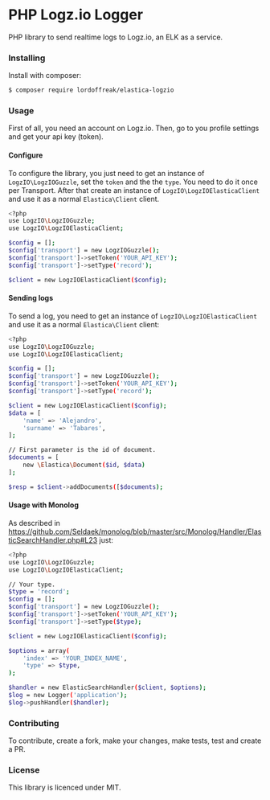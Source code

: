 # PHP Logz.io Logger

PHP library to send realtime logs to Logz.io, an ELK as a service.

### Installing

Install with composer:

```sh
$ composer require lordoffreak/elastica-logzio
```

### Usage

First of all, you need an account on Logz.io. Then, go to you profile settings and get your api key (token).

#### Configure
To configure the library, you just need to get an instance of `LogzIO\LogzIOGuzzle`, set the `token` and the the `type`. You need to do it once per Transport. After that create an instance of `LogzIO\LogzIOElasticaClient` and use it as a normal `Elastica\Client` client.

```sh
<?php
use LogzIO\LogzIOGuzzle;
use LogzIO\LogzIOElasticaClient;

$config = [];
$config['transport'] = new LogzIOGuzzle();
$config['transport']->setToken('YOUR_API_KEY');
$config['transport']->setType('record');

$client = new LogzIOElasticaClient($config);
```

#### Sending logs
To send a log, you need to get an instance of `LogzIO\LogzIOElasticaClient` and use it as a normal `Elastica\Client` client:

```sh
<?php
use LogzIO\LogzIOGuzzle;
use LogzIO\LogzIOElasticaClient;

$config = [];
$config['transport'] = new LogzIOGuzzle();
$config['transport']->setToken('YOUR_API_KEY');
$config['transport']->setType('record');

$client = new LogzIOElasticaClient($config);
$data = [
    'name' => 'Alejandro',
    'surname' => 'Tabares',
];

// First parameter is the id of document.
$documents = [
    new \Elastica\Document($id, $data)
];

$resp = $client->addDocuments([$documents);
```

#### Usage with Monolog
As described in https://github.com/Seldaek/monolog/blob/master/src/Monolog/Handler/ElasticSearchHandler.php#L23 just:

```sh
<?php
use LogzIO\LogzIOGuzzle;
use LogzIO\LogzIOElasticaClient;

// Your type.
$type = 'record';
$config = [];
$config['transport'] = new LogzIOGuzzle();
$config['transport']->setToken('YOUR_API_KEY');
$config['transport']->setType($type);

$client = new LogzIOElasticaClient($config);

$options = array(
    'index' => 'YOUR_INDEX_NAME',
    'type' => $type,
);

$handler = new ElasticSearchHandler($client, $options);
$log = new Logger('application');
$log->pushHandler($handler);
```

### Contributing

To contribute, create a fork, make your changes, make tests, test and create a PR.


### License

This library is licenced under MIT.
